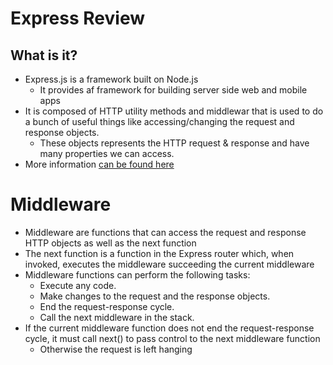 # Express Review
## What is it?
- Express.js is a framework built on Node.js
  - It provides af framework for building server side web and mobile apps
- It is composed of HTTP utility methods and middlewar that is used to do a bunch of useful things like accessing/changing the request and response objects.
  - These objects represents the HTTP request & response and have many properties we can access.
- More information [can be found here](https://expressjs.com/)

# Middleware
- Middleware are functions that can access the request and response HTTP objects as well as the next function
- The next function is a function in the Express router which, when invoked, executes the middleware succeeding the current middleware
- Middleware functions can perform the following tasks:
  - Execute any code.
  - Make changes to the request and the response objects.
  - End the request-response cycle.
  - Call the next middleware in the stack.
- If the current middleware function does not end the request-response cycle, it must call next() to pass control to the next middleware function
  - Otherwise the request is left hanging
